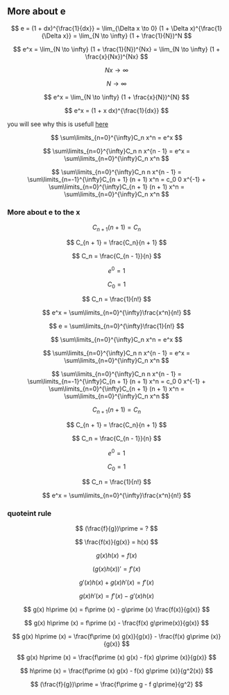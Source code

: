 ## More about e

$$ e = (1 + dx)^{\frac{1}{dx}} = \lim_{\Delta x \to 0} (1 + \Delta x)^{\frac{1}{\Delta x}} = \lim_{N \to \infty} (1 + \frac{1}{N})^N $$

$$ e^x = \lim_{N \to \infty} (1 + \frac{1}{N})^{Nx} = \lim_{N \to \infty} (1 + \frac{x}{Nx})^{Nx} $$

$$ Nx \to \infty $$

$$ N \to \infty $$

$$ e^x = \lim_{N \to \infty} (1 + \frac{x}{N})^{N} $$

$$ e^x = (1 + x dx)^{\frac{1}{dx}} $$

you will see why this is usefull [here](https://silaspe.github.io/maths/complex.html#proof)

$$ \sum\limits_{n=0}^{\infty}C_n x^n = e^x $$

$$ \sum\limits_{n=0}^{\infty}C_n n x^{n - 1} = e^x = \sum\limits_{n=0}^{\infty}C_n x^n $$

$$ \sum\limits_{n=0}^{\infty}C_n n x^{n - 1} = \sum\limits_{n=-1}^{\infty}C_{n + 1} (n + 1) x^n = c_0 0 x^{-1} + \sum\limits_{n=0}^{\infty}C_{n + 1} (n + 1) x^n = \sum\limits_{n=0}^{\infty}C_n x^n $$

### More about e to the x

$$ C_{n + 1} (n + 1) = C_n $$

$$ C_{n + 1} = \frac{C_n}{n + 1} $$

$$ C_n = \frac{C_{n - 1}}{n} $$

$$ e^0 = 1 $$

$$ C_0 = 1 $$

$$ C_n = \frac{1}{n!} $$

$$ e^x = \sum\limits_{n=0}^{\infty}\frac{x^n}{n!} $$

$$ e = \sum\limits_{n=0}^{\infty}\frac{1}{n!} $$

$$ \sum\limits_{n=0}^{\infty}C_n x^n = e^x $$

$$ \sum\limits_{n=0}^{\infty}C_n n x^{n - 1} = e^x = \sum\limits_{n=0}^{\infty}C_n x^n $$

$$ \sum\limits_{n=0}^{\infty}C_n n x^{n - 1} = \sum\limits_{n=-1}^{\infty}C_{n + 1} (n + 1) x^n = c_0 0 x^{-1} + \sum\limits_{n=0}^{\infty}C_{n + 1} (n + 1) x^n = \sum\limits_{n=0}^{\infty}C_n x^n $$

$$ C_{n + 1} (n + 1) = C_n $$

$$ C_{n + 1} = \frac{C_n}{n + 1} $$

$$ C_n = \frac{C_{n - 1}}{n} $$

$$ e^0 = 1 $$

$$ C_0 = 1 $$

$$ C_n = \frac{1}{n!} $$

$$ e^x = \sum\limits_{n=0}^{\infty}\frac{x^n}{n!} $$

### quoteint rule

$$ (\frac{f}{g})\prime = ? $$

$$ \frac{f(x)}{g(x)} = h(x) $$

$$ g(x) h(x) = f(x) $$

$$ (g(x) h(x))\prime = f\prime (x) $$

$$ g\prime (x) h(x) + g(x) h\prime (x) = f\prime (x) $$

$$ g(x) h\prime (x) = f\prime (x) - g\prime (x) h(x) $$

$$ g(x) h\prime (x) = f\prime (x) - g\prime (x) \frac{f(x)}{g(x)} $$

$$ g(x) h\prime (x) = f\prime (x) - \frac{f(x) g\prime(x)}{g(x)} $$

$$ g(x) h\prime (x) = \frac{f\prime (x) g(x)}{g(x)} - \frac{f(x) g\prime (x)}{g(x)} $$

$$ g(x) h\prime (x) = \frac{f\prime (x) g(x) - f(x) g\prime (x)}{g(x)} $$

$$ h\prime (x) = \frac{f\prime (x) g(x) - f(x) g\prime (x)}{g^2(x)} $$

$$ (\frac{f}{g})\prime = \frac{f\prime g - f g\prime}{g^2} $$
